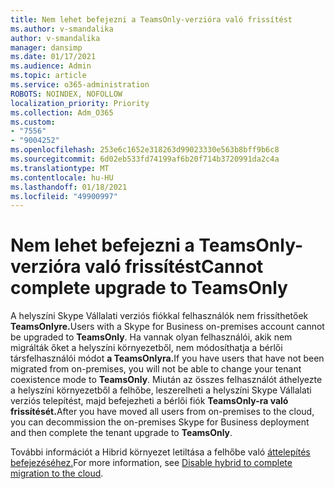 ```yaml
---
title: Nem lehet befejezni a TeamsOnly-verzióra való frissítést
ms.author: v-smandalika
author: v-smandalika
manager: dansimp
ms.date: 01/17/2021
ms.audience: Admin
ms.topic: article
ms.service: o365-administration
ROBOTS: NOINDEX, NOFOLLOW
localization_priority: Priority
ms.collection: Adm_O365
ms.custom:
- "7556"
- "9004252"
ms.openlocfilehash: 253e6c1652e318263d99023330e563b8bff9b6c8
ms.sourcegitcommit: 6d02eb533fd74199af6b20f714b3720991da2c4a
ms.translationtype: MT
ms.contentlocale: hu-HU
ms.lasthandoff: 01/18/2021
ms.locfileid: "49900997"
---
```

# <a name="cannot-complete-upgrade-to-teamsonly"></a><span data-ttu-id="02962-102">Nem lehet befejezni a TeamsOnly-verzióra való frissítést</span><span class="sxs-lookup"><span data-stu-id="02962-102">Cannot complete upgrade to TeamsOnly</span></span>

<span data-ttu-id="02962-103">A helyszíni Skype Vállalati verziós fiókkal felhasználók nem frissíthetőek **TeamsOnlyre.**</span><span class="sxs-lookup"><span data-stu-id="02962-103">Users with a Skype for Business on-premises account cannot be upgraded to **TeamsOnly**.</span></span> <span data-ttu-id="02962-104">Ha vannak olyan felhasználói, akik nem migrálták őket a helyszíni környezetből, nem módosíthatja a bérlői társfelhasználói módot **a TeamsOnlyra.**</span><span class="sxs-lookup"><span data-stu-id="02962-104">If you have users that have not been migrated from on-premises, you will not be able to change your tenant coexistence mode to **TeamsOnly**.</span></span> <span data-ttu-id="02962-105">Miután az összes felhasználót áthelyezte a helyszíni környezetből a felhőbe, leszerelheti a helyszíni Skype Vállalati verziós telepítést, majd befejezheti a bérlői fiók **TeamsOnly-ra való frissítését.**</span><span class="sxs-lookup"><span data-stu-id="02962-105">After you have moved all users from on-premises to the cloud, you can decommission the on-premises Skype for Business deployment and then complete the tenant upgrade to **TeamsOnly**.</span></span> 

<span data-ttu-id="02962-106">További információt a Hibrid környezet letiltása a felhőbe való [áttelepítés befejezéséhez.](https://docs.microsoft.com/skypeforbusiness/hybrid/cloud-consolidation-disabling-hybrid)</span><span class="sxs-lookup"><span data-stu-id="02962-106">For more information, see [Disable hybrid to complete migration to the cloud](https://docs.microsoft.com/skypeforbusiness/hybrid/cloud-consolidation-disabling-hybrid).</span></span> 